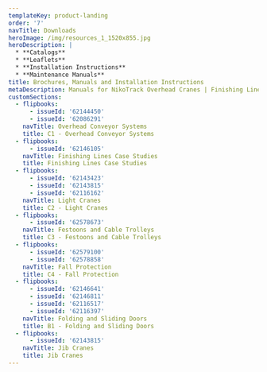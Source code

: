 ```yaml
---
templateKey: product-landing
order: '7'
navTitle: Downloads
heroImage: /img/resources_1_1520x855.jpg
heroDescription: |
  * **Catalogs**
  * **Leaflets**
  * **Installation Instructions**
  * **Maintenance Manuals**
title: Brochures, Manuals and Installation Instructions
metaDescription: Manuals for NikoTrack Overhead Cranes | Finishing Lines | Light Cranes | Fall Arrest Systems | Sliding Doors | Download Manuals Brochures and Installation Instructions
customSections:
  - flipbooks:
      - issueId: '62144450'
      - issueId: '62086291'
    navTitle: Overhead Conveyor Systems
    title: C1 - Overhead Conveyor Systems
  - flipbooks:
      - issueId: '62146105'
    navTitle: Finishing Lines Case Studies
    title: Finishing Lines Case Studies
  - flipbooks:
      - issueId: '62143423'
      - issueId: '62143815'
      - issueId: '62116162'
    navTitle: Light Cranes
    title: C2 - Light Cranes
  - flipbooks:
      - issueId: '62578673'
    navTitle: Festoons and Cable Trolleys
    title: C3 - Festoons and Cable Trolleys
  - flipbooks:
      - issueId: '62579100'
      - issueId: '62578858'
    navTitle: Fall Protection
    title: C4 - Fall Protection
  - flipbooks:
      - issueId: '62146641'
      - issueId: '62146811'
      - issueId: '62116517'
      - issueId: '62116397'
    navTitle: Folding and Sliding Doors
    title: B1 - Folding and Sliding Doors
  - flipbooks:
      - issueId: '62143815'
    navTitle: Jib Cranes
    title: Jib Cranes
---
```

